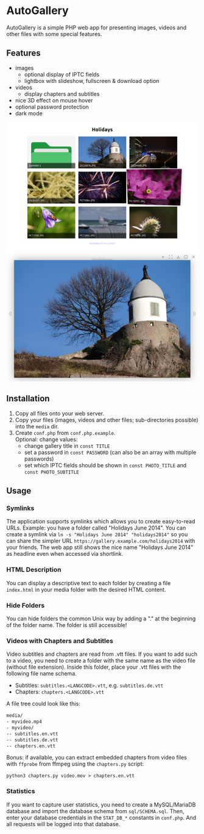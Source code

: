 # AutoGallery
AutoGallery is a simple PHP web app for presenting images, videos and other files with some special features.

## Features
- images
  - optional display of IPTC fields
  - lightbox with slideshow, fullscreen & download option
- videos
  - display chapters and subtitles
- nice 3D effect on mouse hover
- optional password protection
- dark mode

![Gallery](.github/gallery.png)
![Lightbox](.github/lightbox.png)

## Installation
1. Copy all files onto your web server.
2. Copy your files (images, videos and other files; sub-directories possible) into the `media` dir.
3. Create `conf.php` from `conf.php.example`.  
   Optional: change values:
   - change gallery title in `const TITLE`
   - set a password in `const PASSWORD` (can also be an array with multiple passwords)
   - set which IPTC fields should be shown in `const PHOTO_TITLE` and `const PHOTO_SUBTITLE`

## Usage
### Symlinks
The application supports symlinks which allows you to create easy-to-read URLs. Example: you have a folder called "Holidays June 2014". You can create a symlink via `ln -s "Holidays June 2014" "holidays2014"` so you can share the simpler URL `https://gallery.example.com/holidays2014` with your friends. The web app still shows the nice name "Holidays June 2014" as headline even when accessed via shortlink.

### HTML Description
You can display a descriptive text to each folder by creating a file `index.html` in your media folder with the desired HTML content.

### Hide Folders
You can hide folders the common Unix way by adding a "." at the beginning of the folder name. The folder is still accessible!

### Videos with Chapters and Subtitles
Video subtitles and chapters are read from .vtt files. If you want to add such to a video, you need to create a folder with the same name as the video file (without file extension). Inside this folder, place your .vtt files with the following file name schema.
- Subtitles: `subtitles.<LANGCODE>.vtt`, e.g. `subtitles.de.vtt`
- Chapters: `chapters.<LANGCODE>.vtt`

A file tree could look like this:
```
media/
- myvideo.mp4
- myvideo/
-- subtitles.en.vtt
-- subtitles.de.vtt
-- chapters.en.vtt
```

Bonus: if available, you can extract embedded chapters from video files with `ffprobe` from ffmpeg using the `chapters.py` script:
```
python3 chapters.py video.mov > chapters.en.vtt
```

### Statistics
If you want to capture user statistics, you need to create a MySQL/MariaDB database and import the database schema from `sql/SCHEMA.sql`. Then, enter your database credentials in the `STAT_DB_*` constants in `conf.php`. And all requests will be logged into that database.
